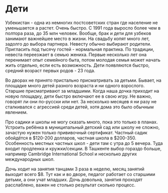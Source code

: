 # Дети

Узбекистан - одна из немногих постсоветских стран где население не уменьшается а
растет. Очень быстро. С 1991 года выросло более чем в полтора раза, до 35 млн
человек. Вообще, брак и дети для узбеков занимают важнейшее место в жизни. На
свадьбу копят много лет, задолго до выбора партнера. Невесту обычно выбирают
родители. Пригласить под тысячу гостей - нормальная практика. По традиции,
невеста переезжает в семью жениха. Первые несколько лет она перенимает опыт
семейного быта, потом молодая семья может начать жить отдельно, если есть
возможность. Дети появляются быстро, средний возраст первых родов - 23 года.

Во дворах не принято пристально присматривать за детьми. Бывает, на площадке
много детей разного возраста и ни одного взрослого. Старшие присматривают за
младшими. Когда наша дочка приходит на новую площадку, дети быстро включают ее в
свою игру. Не важно, говорят ли они по-русски или нет. За несколько месяцев я ни
разу не сталкивался с агрессией среди детей, хотя дома это было обычным
явлением.

Про садики и школы не могу сказать много, пока это только в планах. Устроить
ребёнка в муниципальный детский сад или школу не сложно, зачастую нужен только
прививочный сертификат. Частный садик обойдётся в $120-200 долларов, частная
школа в $200-350. Особенность местных частных школ - дети там с утра до 5
вечера. Туда входит продленка и кружки/секции. В Ташкенте выбор гораздо больше,
например Cambridge International School и несколько других международных школ.

Дочь ходит на занятия танцами 3 раза в неделю, месяц занятий выходит всего $8.
Тут как и во дворе, педагог работает со старшими детьми, а они учат младших.
Дочь довольна, занятия проходят расслаблено, важен не столько результат сколько
процесс.
